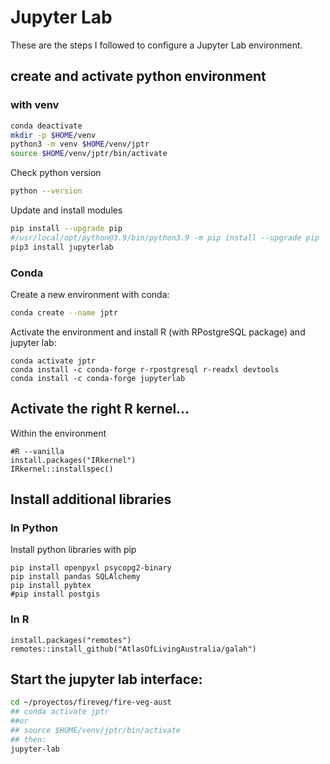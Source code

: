 # Jupyter Lab

These are the steps I followed to configure a Jupyter Lab environment.

## create and activate python environment

### with venv

```sh
conda deactivate
mkdir -p $HOME/venv
python3 -m venv $HOME/venv/jptr
source $HOME/venv/jptr/bin/activate
```

Check python version
```sh
python --version
```

Update and install modules
```sh
pip install --upgrade pip
#/usr/local/opt/python@3.9/bin/python3.9 -m pip install --upgrade pip
pip3 install jupyterlab

```


### Conda
Create a new environment with conda:

```sh
conda create --name jptr
```

Activate the environment and install R (with RPostgreSQL package) and jupyter lab:

```{bash}
conda activate jptr
conda install -c conda-forge r-rpostgresql r-readxl devtools
conda install -c conda-forge jupyterlab
```

## Activate the right R kernel...

Within the environment

```{r}
#R --vanilla
install.packages("IRkernel")
IRkernel::installspec()
```

## Install additional libraries

### In Python

Install python libraries with pip

```{bash}
pip install openpyxl psycopg2-binary
pip install pandas SQLAlchemy
pip install pybtex
#pip install postgis
```
### In R

```{bash}
install.packages("remotes")
remotes::install_github("AtlasOfLivingAustralia/galah")
```

## Start the jupyter lab interface:

```sh
cd ~/proyectos/fireveg/fire-veg-aust
## conda activate jptr
##or 
## source $HOME/venv/jptr/bin/activate
## then:
jupyter-lab
```

